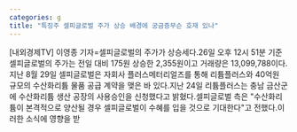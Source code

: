 ```yaml
---
categories: g
title: "특징주 셀피글로벌 주가 상승 배경에 궁금증무슨 호재 있나"
---
```

[내외경제TV] 이영종 기자=셀피글로벌의 주가가 상승세다.26일 오후 12시 51분 기준 셀피글로벌의 주가는 전일 대비 175원 상승한 2,355원이고 거래량은 13,099,788이다.지난 8월 29일 셀피글로벌은 자회사 플러스메터리얼즈를 통해 리튬플러스와 40억원 규모의 수산화리튬 물품 공급 계약을 맺은 바 있다.지난 24일 리튬플러스는 충남 금산군에 수산화리튬 생산 공장의 사용승인을 신청했다고 밝혔다.셀피글로벌 측은 "수산화리튬이 본격적으로 양산될 경우 셀피글로벌이 수혜를 입을 것으로 기대한다"고 전했다.이러한 소식에 영향을 받